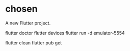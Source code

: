 # chosen

A new Flutter project.

flutter doctor
flutter devices
flutter run -d emulator-5554

flutter clean
flutter pub get
